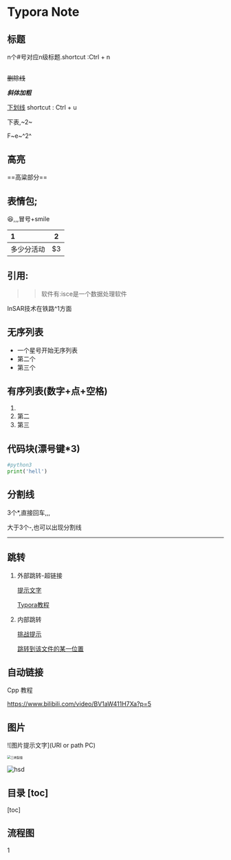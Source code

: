 # Typora Note

## 标题

n个#号对应n级标题.shortcut :Ctrl + n

## 

~~删除线~~

***斜体加粗***

<u>下划线</u>   shortcut : Ctrl + u

下表,~2~

F~e~^2^





## 高亮

==高粱部分==







## 表情包;



:laughing:,,,冒号+smile



| 1          |  2   |
| :--------- | :--: |
| 多少分活动 |  $3  |





## 引用:

> > 软件有:isce是一个数据处理软件





InSAR技术在铁路^1方面



## 无序列表

* 一个星号开始无序列表
* 第二个
* 第三个





## 有序列表(数字+点+空格)

1. 
2. 第二
3. 第三



## 代码块(漂号键*3)

~~~python
#python3
print('hell')
~~~



## 分割线



3个*,直接回车,,,

大于3个-,也可以出现分割线

***



## 跳转



1. 外部跳转-超链接

   [提示文字](https://www.bilibili.com/video/BV1S4411H75x)

   [Typora教程](https://www.bilibili.com/video/BV1d741147k2?from=search&seid=4102296037445791860)

2. 内部跳转

   [挑战提示](#跳转位置,必须是标题)

   [跳转到该文件的某一位置](#表情包)



## 自动链接<url>



Cpp 教程

<https://www.bilibili.com/video/BV1aW411H7Xa?p=5>





## 图片

![图片提示文字](URl or path PC)



<img src="https://bkimg.cdn.bcebos.com/pic/a686c9177f3e6709d8ddd3b932c79f3df9dc5592?x-bce-process=image/watermark,image_d2F0ZXIvYmFpa2UxNTA=,g_7,xp_5,yp_5" alt="三峡裂缝" style="zoom:50%;" />



![hsd](https://ss1.bdstatic.com/70cFuXSh_Q1YnxGkpoWK1HF6hhy/it/u=2779703336,1661385271&fm=26&gp=0.jpg)





## 目录 [toc]

[toc]











## 流程图



1



